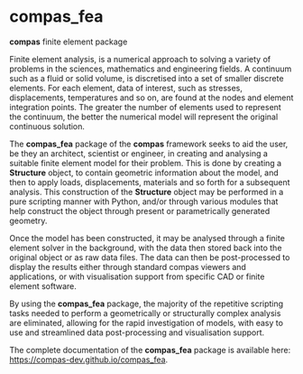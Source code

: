 # compas_fea
**compas** finite element package

Finite element analysis, is a numerical approach to solving a variety of problems in the sciences, mathematics and engineering fields. A continuum such as a fluid or solid volume, is discretised into a set of smaller discrete elements. For each element, data of interest, such as stresses, displacements, temperatures and so on, are found at the nodes and element integration points. The greater the number of elements used to represent the continuum, the better the numerical model will represent the original continuous solution.

The **compas_fea** package of the **compas** framework seeks to aid the user, be they an architect, scientist or engineer, in creating and analysing a suitable finite element model for their problem. This is done by creating a **Structure** object, to contain geometric information about the model, and then to apply loads, displacements, materials and so forth for a subsequent analysis. This construction of the **Structure** object may be performed in a pure scripting manner with Python, and/or through various modules that help construct the object through present or parametrically generated geometry.

Once the model has been constructed, it may be analysed through a finite element solver in the background, with the data then stored back into the original object or as raw data files. The data can then be post-processed to display the results either through standard compas viewers and applications, or with visualisation support from specific CAD or finite element software.

By using the **compas_fea** package, the majority of the repetitive scripting tasks needed to perform a geometrically or structurally complex analysis are eliminated, allowing for the rapid investigation of models, with easy to use and streamlined data post-processing and visualisation support.

The complete documentation of the **compas_fea** package is available here: https://compas-dev.github.io/compas_fea.
